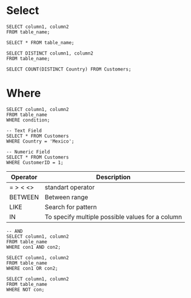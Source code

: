 # Select
```mySql
SELECT column1, column2
FROM table_name;

SELECT * FROM table_name;

SELECT DISTINCT column1, column2
FROM table_name;

SELECT COUNT(DISTINCT Country) FROM Customers;
```
# Where
```mySql
SELECT column1, column2
FROM table_name
WHERE condition;

-- Text Field
SELECT * FROM Customers
WHERE Country = 'Mexico';

-- Numeric Field
SELECT * FROM Customers
WHERE CustomerID = 1;
```

| Operator | Description       |
| -------- | ----------------- |
| = > < <> | standart operator |    
| BETWEEN  | Between range     |
| LIKE     | Search for pattern|
| IN       | To specify multiple possible values for a column |

```mySql
-- AND
SELECT column1, column2
FROM table_name
WHERE con1 AND con2;

SELECT column1, column2
FROM table_name
WHERE con1 OR con2;

SELECT column1, column2
FROM table_name
WHERE NOT con;
```













